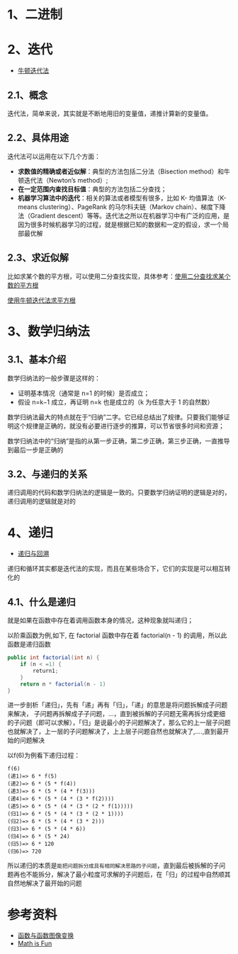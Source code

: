 # 1、二进制

# 2、迭代

- [牛顿迭代法](../算法与数据结构/算法/常见算法.md#十二牛顿迭代法)

## 2.1、概念

迭代法，简单来说，其实就是不断地用旧的变量值，递推计算新的变量值。

## 2.2、具体用途

迭代法可以运用在以下几个方面：
- **求数值的精确或者近似解**：典型的方法包括二分法（Bisection method）和牛顿迭代法（Newton’s method）;
- **在一定范围内查找目标值**：典型的方法包括二分查找；
- **机器学习算法中的迭代**：相关的算法或者模型有很多，比如 K- 均值算法（K-means clustering）、PageRank 的马尔科夫链（Markov chain）、梯度下降法（Gradient descent）等等。迭代法之所以在机器学习中有广泛的应用，是因为很多时候机器学习的过程，就是根据已知的数据和一定的假设，求一个局部最优解

## 2.3、求近似解

比如求某个数的平方根，可以使用二分查找实现，具体参考：[使用二分查找求某个数的平方根](../算法与数据结构/算法/常见算法.md#1使用二分查找)

[使用牛顿迭代法求平方根](../算法与数据结构/算法/常见算法.md#3牛顿迭代法)

# 3、数学归纳法

## 3.1、基本介绍

数学归纳法的一般步骤是这样的：
- 证明基本情况（通常是 n=1 的时候）是否成立；
- 假设 n=k−1 成立，再证明 n=k 也是成立的（k 为任意大于 1 的自然数）

数学归纳法最大的特点就在于“归纳”二字。它已经总结出了规律。只要我们能够证明这个规律是正确的，就没有必要进行逐步的推算，可以节省很多时间和资源；

数学归纳法中的“归纳”是指的从第一步正确，第二步正确，第三步正确，一直推导到最后一步是正确的

## 3.2、与递归的关系

递归调用的代码和数学归纳法的逻辑是一致的。只要数学归纳证明的逻辑是对的，递归调用的逻辑就是对的

# 4、递归

- [递归与回溯](../算法与数据结构/算法/递归/递归与回溯.md)

递归和循环其实都是迭代法的实现，而且在某些场合下，它们的实现是可以相互转化的

## 4.1、什么是递归

就是如果在函数中存在着调用函数本身的情况，这种现象就叫递归；

以阶乘函数为例,如下, 在 factorial 函数中存在着 factorial(n - 1) 的调用，所以此函数是递归函数
```java
public int factorial(int n) {
    if (n < =1) {
        return1;
    }
    return n * factorial(n - 1)
}
```
进一步剖析「递归」，先有「递」再有「归」，「递」的意思是将问题拆解成子问题来解决， 子问题再拆解成子子问题，...，直到被拆解的子问题无需再拆分成更细的子问题（即可以求解），「归」是说最小的子问题解决了，那么它的上一层子问题也就解决了，上一层的子问题解决了，上上层子问题自然也就解决了,....,直到最开始的问题解决

以f(6)为例看下递归过程：
```
f(6)
(递1)=> 6 * f(5)
(递2)=> 6 * (5 * f(4))
(递3)=> 6 * (5 * (4 * f(3)))
(递4)=> 6 * (5 * (4 * (3 * f(2))))
(递5)=> 6 * (5 * (4 * (3 * (2 * f(1)))))
(归1)=> 6 * (5 * (4 * (3 * (2 * 1))))
(归2)=> 6 * (5 * (4 * (3 * 2)))
(归3)=> 6 * (5 * (4 * 6))
(归4)=> 6 * (5 * 24)
(归5)=> 6 * 120
(归6)=> 720
```
所以递归的本质是`能把问题拆分成具有相同解决思路的子问题`，直到最后被拆解的子问题再也不能拆分，解决了最小粒度可求解的子问题后，在「归」的过程中自然顺其自然地解决了最开始的问题

# 参考资料

- [函数与函数图像变换](https://www.shuxuele.com/sets/function-transformations.html)
- [Math is Fun](https://www.mathsisfun.com/)
